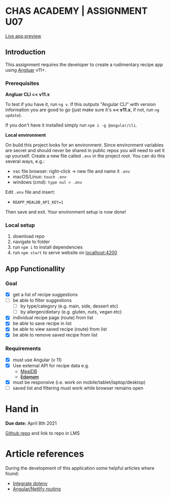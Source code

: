 # CHAS ACADEMY | ASSIGNMENT U07

[Live app preview](https://relaxed-shirley-9bed8f.netlify.app/)

## Introduction

This assignment requires the developer to create a rudimentary recipe app using [Angluar](https://angular.io/) v11+.

### Prerequisites

**Angluar CLI =< v11.x**

To test if you have it, run `ng v`. If this outputs "Angular CLI" with version information you are good to go (just make sure it's **=< v11.x**, if not, run `ng update`).

If you don't have it installed simply run `npm i -g @angular/cli`.

**Local environment**

On build this project looks for an environment. Since environment variables are secret and should never be shared in public repos you will need to set it up yourself. Create a new file called `.env` in the project root. You can do this several ways, e.g.:

- vsc file browser: right-click -> new file and name it `.env`
- macOS/Linux: `touch .env`
- windows (cmd): `type nul > .env`

Edit `.env` file and insert:

- `REAPP_MEALDB_API_KEY=1`

Then save and exit. Your environment setup is now done!

### Local setup

1. download repo
2. navigate to folder
3. run `npm i` to install dependencies
4. run `npm start` to serve website on [localhost:4200](http://localhost:4200)

## App Functionallity

### Goal

- [x] get a list of recipe suggestions
- [ ] be able to filter suggestions
  - [ ] by type/category (e.g. main, side, dessert etc)
  - [ ] by allergen/dietary (e.g. gluten, nuts, vegan etc)
- [x] individual recipe page (route) from list
- [x] be able to save recipe in list
- [x] be able to view saved recipe (route) from list
- [x] be able to remove saved recipe from list

### Requirements

- [x] must use Angular (v 11)
- [x] Use external API for recipe data e.g.
  - [MealDB](https://www.themealdb.com/api.php)
  - ~~[Edamam](https://developer.edamam.com/edamam-recipe-api)~~
- [x] must be responsive (i.e. work on mobile/tablet/laptop/desktop)
- [ ] saved list and filtering must work while browser remains open

# Hand in

**Due date:** April 8th 2021

[Github repo](https://github.com/chas-academy/u07-recipe-app-axelra82)
and link to repo in LMS

# Article references

During the development of this application some helpful articles where found:

- [Integrate dotenv](https://dev.to/artemv01/integrating-dotenv-and-google-maps-api-into-your-angular-project-40gh)
- [Angular/Netlify routing](https://stackoverflow.com/questions/51887581/angular-routing-not-working-on-netlify-on-page-refresh)